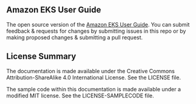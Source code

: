 ## Amazon EKS User Guide

The open source version of the [Amazon EKS User Guide](https://docs.aws.amazon.com/eks/latest/userguide/). You can submit feedback & requests for changes by submitting issues in this repo or by making proposed changes & submitting a pull request.

## License Summary

The documentation is made available under the Creative Commons Attribution-ShareAlike 4.0 International License. See the LICENSE file.

The sample code within this documentation is made available under a modified MIT license. See the LICENSE-SAMPLECODE file.
